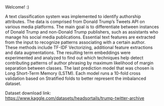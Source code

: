 Welcome! :)

A text classification system was implemented to identify authorship attributes.
The data is comprised from Donald Trump’s Tweets API on various media platforms.
The main goal is to differentiate between instances of Donald Trump and non-Donald Trump publishers, such as assistants who manage his social media publications.
Essential text features are extracted from the input to recognize patterns associating with a certain author. These methods include TF-IDF Vectorizing, additional feature extractions and data augmentations.
The resulting term embeddings were experimented and analyzed to find out which techniques help detect contributing patterns of author phrasing by maximum likelihood of margin separation between classes.
The last prediction model that was chosen is Long Short-Term Memory (LSTM).
Each model runs a 10-fold cross validation based on Stratified folds to better represent the imbalanced dataset.

Dataset download link: https://www.kaggle.com/datasets/headsortails/trump-twitter-archive
